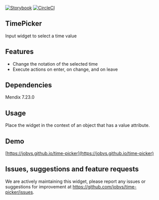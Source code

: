 [![Storybook](https://github.com/storybooks/press/blob/master/badges/storybook.svg)](https://jobvs.github.io/time-picker)
[![CircleCI](https://circleci.com/gh/jobvs/time-picker.svg?style=shield)](https://circleci.com/gh/jobvs/time-picker)

## TimePicker

Input widget to select a time value

## Features

-   Change the notation of the selected time
-   Execute actions on enter, on change, and on leave

## Dependencies

Mendix 7.23.0

## Usage

Place the widget in the context of an object that has a value attribute.

## Demo

[https://jobvs.github.io/time-picker](https://jobvs.github.io/time-picker)

## Issues, suggestions and feature requests

We are actively maintaining this widget, please report any issues or suggestions for improvement at
https://github.com/jobvs/time-picker/issues.
